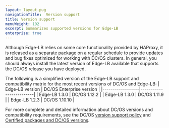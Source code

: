 ```yaml
---
layout: layout.pug
navigationTitle:  Version support
title: Version support
menuWeight: 102
excerpt: Summarizes supported versions for Edge-LB
enterprise: true
---
```


Although Edge-LB relies on some core functionality provided by HAProxy, it is released as a separate package on a regular schedule to provide updates and bug fixes optimized for working with DC/OS clusters. In general, you should always install the latest version of Edge-LB available that supports the DC/OS release you have deployed. 

The following is a simplified version of the Edge-LB support and compatibility matrix for the most recent versions of DC/OS and Edge-LB:
| Edge-LB version | DC/OS Enterprise version |
|------------------|-------------------------|
| Edge-LB 1.3.0    | DC/OS 1.12.2            |
| Edge-LB 1.3.0    | DC/OS 1.11.9            |
| Edge-LB 1.2.3    | DC/OS 1.10.10           |

For more complete and detailed information about DC/OS versions and compatibility requirements, see the DC/OS [version support policy](/version-policy/) and [Certified packages and DC/OS versions](/version-policy/#certified-packages-and-dcos-versions).